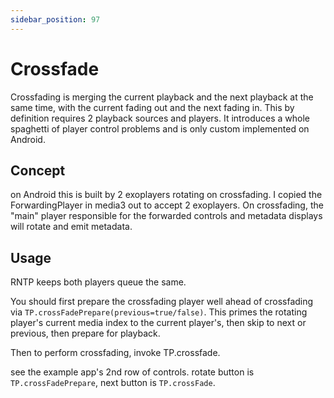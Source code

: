 ```yaml
---
sidebar_position: 97
---
```


# Crossfade

Crossfading is merging the current playback and the next playback at the same time, with the current fading out and the next fading in. This by definition requires 2 playback sources and players. It introduces a whole spaghetti of player control problems and is only custom implemented on Android.

## Concept

on Android this is built by 2 exoplayers rotating on crossfading. I copied the ForwardingPlayer in media3 out to accept 2 exoplayers. On crossfading, the "main" player responsible for the forwarded controls and metadata displays will rotate and emit metadata.

## Usage

RNTP keeps both players queue the same.

You should first prepare the crossfading player well ahead of crossfading via `TP.crossFadePrepare(previous=true/false)`. This primes the rotating player's current media index to the current player's, then skip to next or previous, then prepare for playback.

Then to perform crossfading, invoke TP.crossfade.

see the example app's 2nd row of controls. rotate button is `TP.crossFadePrepare`, next button is `TP.crossFade`.
